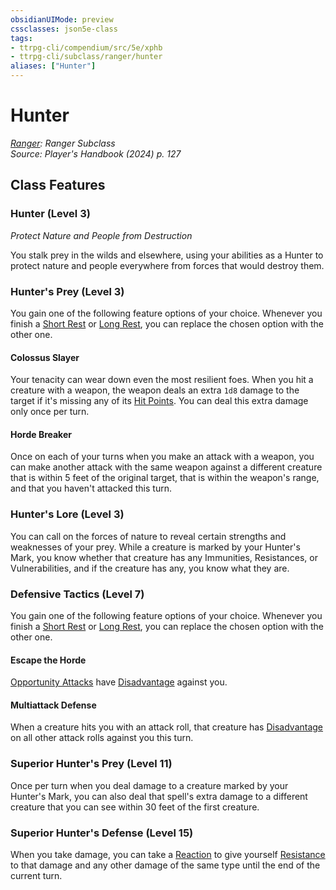 ```yaml
---
obsidianUIMode: preview
cssclasses: json5e-class
tags:
- ttrpg-cli/compendium/src/5e/xphb
- ttrpg-cli/subclass/ranger/hunter
aliases: ["Hunter"]
---
```

# Hunter
*[Ranger](ranger-xphb.md): Ranger Subclass*  
*Source: Player's Handbook (2024) p. 127*  


## Class Features

### Hunter (Level 3)

*Protect Nature and People from Destruction*

You stalk prey in the wilds and elsewhere, using your abilities as a Hunter to protect nature and people everywhere from forces that would destroy them.

### Hunter's Prey (Level 3)

You gain one of the following feature options of your choice. Whenever you finish a [Short Rest](short-rest-xphb.md) or [Long Rest](long-rest-xphb.md), you can replace the chosen option with the other one.

#### Colossus Slayer

Your tenacity can wear down even the most resilient foes. When you hit a creature with a weapon, the weapon deals an extra `1d8` damage to the target if it's missing any of its [Hit Points](hit-points-xphb.md). You can deal this extra damage only once per turn.

#### Horde Breaker

Once on each of your turns when you make an attack with a weapon, you can make another attack with the same weapon against a different creature that is within 5 feet of the original target, that is within the weapon's range, and that you haven't attacked this turn.

### Hunter's Lore (Level 3)

You can call on the forces of nature to reveal certain strengths and weaknesses of your prey. While a creature is marked by your Hunter's Mark, you know whether that creature has any Immunities, Resistances, or Vulnerabilities, and if the creature has any, you know what they are.

### Defensive Tactics (Level 7)

You gain one of the following feature options of your choice. Whenever you finish a [Short Rest](short-rest-xphb.md) or [Long Rest](long-rest-xphb.md), you can replace the chosen option with the other one.

#### Escape the Horde

[Opportunity Attacks](actions.md#Opportunity%20Attack) have [Disadvantage](disadvantage-xphb.md) against you.

#### Multiattack Defense

When a creature hits you with an attack roll, that creature has [Disadvantage](disadvantage-xphb.md) on all other attack rolls against you this turn.

### Superior Hunter's Prey (Level 11)

Once per turn when you deal damage to a creature marked by your Hunter's Mark, you can also deal that spell's extra damage to a different creature that you can see within 30 feet of the first creature.

### Superior Hunter's Defense (Level 15)

When you take damage, you can take a [Reaction](reaction-xphb.md) to give yourself [Resistance](3-Compendium/CLI/rules/variant-rules/resistance-xphb.md) to that damage and any other damage of the same type until the end of the current turn.